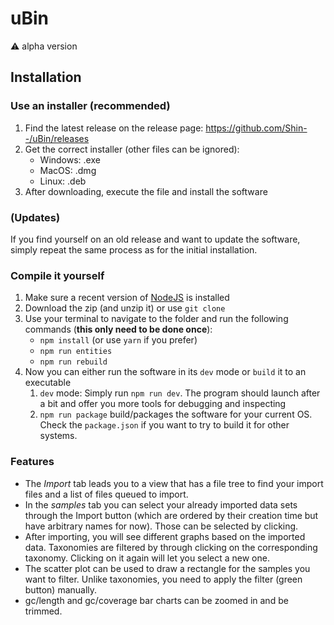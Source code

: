 # uBin

⚠️ alpha version

## Installation

### Use an installer (recommended)

1. Find the latest release on the release page: https://github.com/Shin--/uBin/releases
2. Get the correct installer (other files can be ignored):
   - Windows: .exe
   - MacOS: .dmg
   - Linux: .deb
3. After downloading, execute the file and install the software

### (Updates)

If you find yourself on an old release and want to update the software, simply repeat the same process as for the initial installation.

### Compile it yourself

1. Make sure a recent version of [NodeJS](https://nodejs.org/en/download/) is installed
2. Download the zip (and unzip it) or use `git clone`
3. Use your terminal to navigate to the folder and run the following commands (**this only need to be done once**):
   - `npm install` (or use `yarn` if you prefer)
   - `npm run entities`
   - `npm run rebuild`
4. Now you can either run the software in its `dev` mode or `build` it to an executable
   1. `dev` mode: Simply run `npm run dev`. The program should launch after a bit and offer you more tools for debugging and inspecting
   2. `npm run package` build/packages the software for your current OS. Check the `package.json` if you want to try to build it for other systems.

### Features

- The _Import_ tab leads you to a view that has a file tree to find your import files
  and a list of files queued to import.
- In the _samples_ tab you can select your already imported data sets through the Import button
  (which are ordered by their creation time but have arbitrary names for now).
  Those can be selected by clicking.
- After importing, you will see different graphs based on the imported data.
  Taxonomies are filtered by through clicking on the corresponding taxonomy.
  Clicking on it again will let you select a new one.
- The scatter plot can be used to draw a rectangle for the samples you want to filter.
  Unlike taxonomies, you need to apply the filter (green button) manually.
- gc/length and gc/coverage bar charts can be zoomed in and be trimmed.

